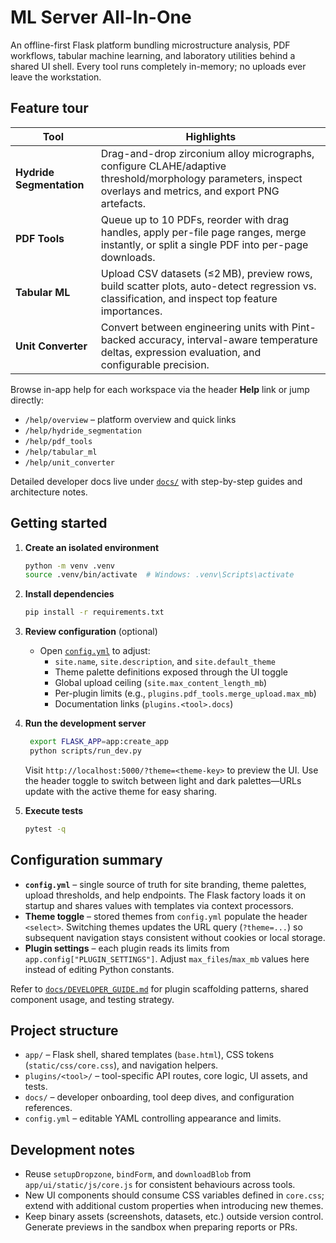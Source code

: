 # ML Server All-In-One

An offline-first Flask platform bundling microstructure analysis, PDF workflows, tabular machine learning, and laboratory utilities behind a shared UI shell. Every tool runs completely in-memory; no uploads ever leave the workstation.

## Feature tour

| Tool | Highlights |
| --- | --- |
| **Hydride Segmentation** | Drag-and-drop zirconium alloy micrographs, configure CLAHE/adaptive threshold/morphology parameters, inspect overlays and metrics, and export PNG artefacts. |
| **PDF Tools** | Queue up to 10 PDFs, reorder with drag handles, apply per-file page ranges, merge instantly, or split a single PDF into per-page downloads. |
| **Tabular ML** | Upload CSV datasets (≤2 MB), preview rows, build scatter plots, auto-detect regression vs. classification, and inspect top feature importances. |
| **Unit Converter** | Convert between engineering units with Pint-backed accuracy, interval-aware temperature deltas, expression evaluation, and configurable precision. |

Browse in-app help for each workspace via the header **Help** link or jump directly:

- `/help/overview` – platform overview and quick links
- `/help/hydride_segmentation`
- `/help/pdf_tools`
- `/help/tabular_ml`
- `/help/unit_converter`

Detailed developer docs live under [`docs/`](docs/) with step-by-step guides and architecture notes.

## Getting started

1. **Create an isolated environment**

   ```bash
   python -m venv .venv
   source .venv/bin/activate  # Windows: .venv\Scripts\activate
   ```

2. **Install dependencies**

   ```bash
   pip install -r requirements.txt
   ```

3. **Review configuration** (optional)

   - Open [`config.yml`](config.yml) to adjust:
     - `site.name`, `site.description`, and `site.default_theme`
     - Theme palette definitions exposed through the UI toggle
     - Global upload ceiling (`site.max_content_length_mb`)
     - Per-plugin limits (e.g., `plugins.pdf_tools.merge_upload.max_mb`)
     - Documentation links (`plugins.<tool>.docs`)

4. **Run the development server**

   ```bash
    export FLASK_APP=app:create_app
    python scripts/run_dev.py
   ```

   Visit `http://localhost:5000/?theme=<theme-key>` to preview the UI. Use the header toggle to switch between light and dark palettes—URLs update with the active theme for easy sharing.

5. **Execute tests**

   ```bash
   pytest -q
   ```

## Configuration summary

- **`config.yml`** – single source of truth for site branding, theme palettes, upload thresholds, and help endpoints. The Flask factory loads it on startup and shares values with templates via context processors.
- **Theme toggle** – stored themes from `config.yml` populate the header `<select>`. Switching themes updates the URL query (`?theme=...`) so subsequent navigation stays consistent without cookies or local storage.
- **Plugin settings** – each plugin reads its limits from `app.config["PLUGIN_SETTINGS"]`. Adjust `max_files`/`max_mb` values here instead of editing Python constants.

Refer to [`docs/DEVELOPER_GUIDE.md`](docs/DEVELOPER_GUIDE.md) for plugin scaffolding patterns, shared component usage, and testing strategy.

## Project structure

- `app/` – Flask shell, shared templates (`base.html`), CSS tokens (`static/css/core.css`), and navigation helpers.
- `plugins/<tool>/` – tool-specific API routes, core logic, UI assets, and tests.
- `docs/` – developer onboarding, tool deep dives, and configuration references.
- `config.yml` – editable YAML controlling appearance and limits.

## Development notes

- Reuse `setupDropzone`, `bindForm`, and `downloadBlob` from `app/ui/static/js/core.js` for consistent behaviours across tools.
- New UI components should consume CSS variables defined in `core.css`; extend with additional custom properties when introducing new themes.
- Keep binary assets (screenshots, datasets, etc.) outside version control. Generate previews in the sandbox when preparing reports or PRs.
